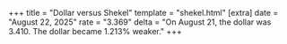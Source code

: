 +++
title = "Dollar versus Shekel"
template = "shekel.html"
[extra]
date = "August 22, 2025"
rate = "3.369"
delta = "On August 21, the dollar was 3.410. The dollar became 1.213% weaker."
+++

